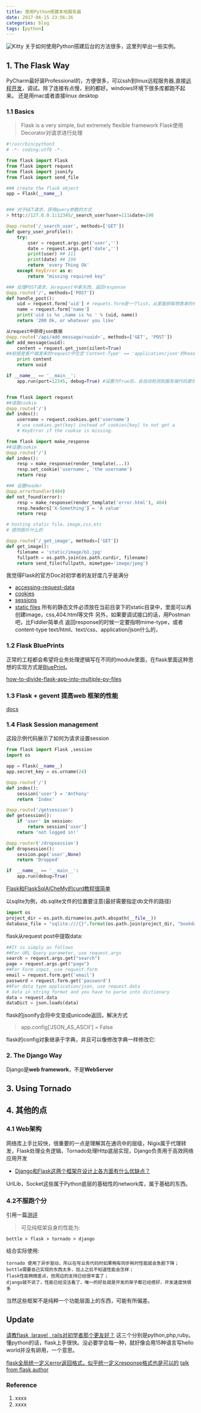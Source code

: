 ```yaml
---
title: 使用Python搭建本地服务器
date: 2017-06-15 23:56:26
categories: blog
tags: [python]
---
```


![Kitty](http://odzl05jxx.bkt.clouddn.com/c6dd030bf8cc75628fce3aec8216ba52.jpg?imageView2/2/w/600)
关于如何使用Python搭建后台的方法很多，这里列举出一些实例。<!--more-->

## 1. The Flask Way
PyCharm最好装Professional的，方便很多，可以ssh到linux远程服务器,直接[远程开发](http://blog.csdn.net/zhaihaifei/article/details/53691873)，调试。除了连接有点慢，别的都好。windows环境下很多库都跑不起来。
还是用mac或者直接linux desktop

### 1.1 Basics
> Flask is a very simple, but extremely flexible framework Flask使用Decorator对请求进行处理


```Python
#!/usr/bin/python3
# -*- coding:utf8 -*-

from flask import Flask
from flask import request
from flask import jsonify
from flask import send_file

### create the flask object
app = Flask(__name__)


### 对于GET请求，获得query参数的方式
> http://127.0.0.1:12345/_search_user?user=111&date=190

@app.route('/_search_user', methods=['GET'])
def query_user_profile():
    try:
        user = request.args.get('user','')
        date = request.args.get('date','')
        print(user) ## 111
        print(date) ## 190
        return 'every Thing Ok'
    except KeyError as e:
        return "missing required key"

### 处理POST请求，从request中拿东西，返回response
@app.route('/', methods=['POST'])
def handle_post():
    uid = request.form['uid'] # requets.form是一个list，从里面获取想表单的参数
    name = request.form['name']
    print('uid is %s ,name is %s ' % (uid, name))
    return '200 Ok, or whatever you like'

从request中获得json数据
@app.route('/api/add_message/<uuid>', methods=['GET', 'POST'])
def add_message(uuid):
    content = request.get_json(silent=True) 
##前提是客户端发来的request中包含'Content-Type' == 'application/json'的header    
    print content
    return uuid   

if __name__ == '__main__':
    app.run(port=12345, debug=True) #设置为True后，会自动检测到服务端代码更改并reload，出错了也会给client返回实际的错误堆栈， 生产环境不要打开Debug 。


from flask import request
##读取cookie
@app.route('/')
def index():
    username = request.cookies.get('username')
    # use cookies.get(key) instead of cookies[key] to not get a
    # KeyError if the cookie is missing.

from flask import make_response
##设置cookie
@app.route('/')
def index():
    resp = make_response(render_template(...))
    resp.set_cookie('username', 'the username')
    return resp

### 设置header
@app.errorhandler(404)
def not_found(error):
    resp = make_response(render_template('error.html'), 404)
    resp.headers['X-Something'] = 'A value'
    return resp

# hosting static file，image,css,etc
# 提供图片什么的

@app.route('/_get_image', methods=['GET'])
def get_image():
    filename = 'static/image/b1.jpg'
    fullpath = os.path.join(os.path.curdir, filename)
    return send_file(fullpath, mimetype='image/jpeg')
```

我觉得Flask的官方Doc对初学者的友好度几乎是满分
- [accessing-request-data](http://flask.pocoo.org/docs/0.12/quickstart/#accessing-request-data)
- [cookies](http://flask.pocoo.org/docs/0.12/quickstart/#cookies)
- [sessions](http://flask.pocoo.org/docs/0.12/quickstart/#sessions)
- [static files](http://flask.pocoo.org/docs/0.12/quickstart/#static-files)
所有的静态文件必须放在当前目录下的static目录中，里面可以再创建image，css,404.html等文件
另外，如果要调试接口的话，用Postman吧，比Fiddler简单点
返回response的时候一定要指明mime-type，或者content-type
text/html、text/css、application/json什么的，

### 1.2 Flask BluePrints
正常的工程都会希望将业务处理逻辑写在不同的module里面，在flask里面这种思想的实现方式是[BluePrint](http://flask.pocoo.org/docs/1.0/blueprints/#blueprints)。

[how-to-divide-flask-app-into-multiple-py-files](https://stackoverflow.com/questions/11994325/how-to-divide-flask-app-into-multiple-py-files)

### 1.3 Flask + gevent 提高web 框架的性能
[docs](http://flask.pocoo.org/docs/0.12/deploying/wsgi-standalone/)

### 1.4 Flask Session management
这段示例代码展示了如何为请求设置session
```python
from flask import Flask ,session
import os

app = Flask(__name__)
app.secret_key = os.urname(24)

@app.route('/')
def index():
    session('user') = 'Anthony'
    return 'Index'

@app.route('/getsession')
def getsession():
    if 'user' in session:
        return session['user']
    return 'not logged in!'

@app.router('/dropsession')
def dropsession():
    session.pop('user',None)
    return 'Dropped'

if  __name__ == '__main__':
    app.run(debug=True)
```

[Flask和FlaskSqlAlCheMy的curd教程很简单](https://www.codementor.io/garethdwyer/building-a-crud-application-with-flask-and-sqlalchemy-dm3wv7yu2)

以sqlite为例，db.sqlite文件的位置要注意(最好需要指定db文件的路径)
```python
import os
project_dir = os.path.dirname(os.path.abspath(__file__))
database_file = "sqlite:///{}".format(os.path.join(project_dir, "bookdatabase.db"))
```

flask从request post中提取data:
```python
##It is simply as follows
##For URL Query parameter, use request.args
search = request.args.get("search")
page = request.args.get("page")
##For Form input, use request.form
email = request.form.get('email')
password = request.form.get('password')
##For data type application/json, use request.data
# data in string format and you have to parse into dictionary
data = request.data
dataDict = json.loads(data)
```

flask的jsonify会将中文变成unicode返回，解决方式
> app.config['JSON_AS_ASCII'] = False

flask的config对象继承于字典，并且可以像修改字典一样修改它:

### 2. The Django Way
Django是**web framework**，不是**WebServer**


## 3. Using Tornado

## 4. 其他的点
### 4.1 Web架构
网络库上手比较快，很重要的一点是理解其在通讯中的层级，Nigix属于代理转发，Flask处理业务逻辑，Tornado处理Http底层实现，Django负责用于高效网络应用开发
 - [Django和Flask这两个框架在设计上各方面有什么优缺点？
](https://www.zhihu.com/question/41564604)


UrlLib，Socket这些属于Python底层的基础性的network库，属于基础的东西。

### 4.2不服跑个分
引用一篇[测评](http://www.vimer.cn/archives/2926.html)
>可见纯框架自身的性能为:

    bottle > flask > tornado > django

结合实际使用:

    tornado 使用了异步驱动，所以在写业务代码时如果稍有同步耗时性能就会急剧下降；
    bottle需要自己实现的东西太多，加上之后不知道性能会怎样；
    flask性能稍微差点，但周边的支持已经很丰富了；
    django就不说了，性能已经没法看了，唯一的好处就是开发的架子都已经搭好，开发速度快很多
当然这些框架不是纯粹一个功能层面上的东西，可能有所偏差。



## Update
[请教flask ,laravel , rails对初学者那个更友好？](https://segmentfault.com/q/1010000003799544)
这三个分别是python,php,ruby。懂python的话，flask上手很快。没必要学会每一种，就好像会用15种语言写hello world并没有卵用，一个意思。

[flask全局统一定义error返回格式，似乎统一定义response格式也是可以的](http://chuangyiji.com/archives/1271)
[talk from flask author](https://speakerdeck.com/mitsuhiko/advanced-flask-patterns-1)

### Reference
1. xxxx
2. xxxx
